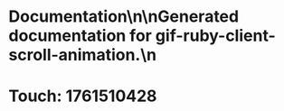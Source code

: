 # Documentation\n\nGenerated documentation for gif-ruby-client-scroll-animation.\n

# Touch: 1761510428
